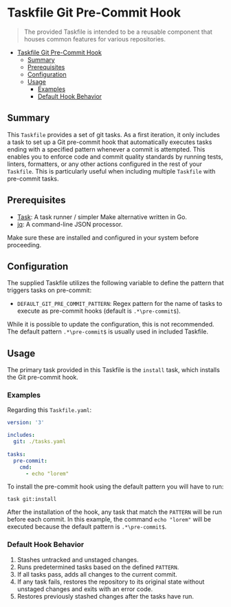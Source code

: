 # Taskfile Git Pre-Commit Hook

> The provided Taskfile is intended to be a reusable component that houses common features for various repositories.

<!-- TOC -->
* [Taskfile Git Pre-Commit Hook](#taskfile-git-pre-commit-hook)
  * [Summary](#summary)
  * [Prerequisites](#prerequisites)
  * [Configuration](#configuration)
  * [Usage](#usage)
    * [Examples](#examples)
    * [Default Hook Behavior](#default-hook-behavior)
<!-- TOC -->

## Summary

This `Taskfile` provides a set of git tasks. As a first iteration, it only includes a task to set up a Git pre-commit
hook that automatically executes tasks ending with a specified pattern whenever a commit is attempted. This enables
you to enforce code and commit quality standards by running tests, linters, formatters, or any other actions
configured in the rest of your `Taskfile`. This is particularly useful when including multiple `Taskfile` with
pre-commit tasks.

## Prerequisites

* [Task](https://taskfile.dev/): A task runner / simpler Make alternative written in Go.
* [jq](https://stedolan.github.io/jq/): A command-line JSON processor.

Make sure these are installed and configured in your system before proceeding.

## Configuration

The supplied Taskfile utilizes the following variable to define the pattern that triggers tasks on pre-commit:

* `DEFAULT_GIT_PRE_COMMIT_PATTERN`: Regex pattern for the name of tasks to execute as pre-commit hooks (default
  is  `.*\pre-commit$`).

While it is possible to update the configuration, this is not recommended. The default pattern `.*\pre-commit$` is
usually used in included Taskfile.

## Usage

The primary task provided in this Taskfile is the  `install`  task, which installs the Git pre-commit hook.

### Examples

Regarding this `Taskfile.yaml`:

```yaml
version: '3'

includes:
  git: ./tasks.yaml
  
tasks:
  pre-commit:
    cmd:
      - echo "lorem"
```

To install the pre-commit hook using the default pattern you will have to run:

```shell
task git:install
```

After the installation of the hook, any task that match the `PATTERN` will be run before each commit. In this example,
the command `echo "lorem"` will be executed because the default pattern is `.*\pre-commit$`.

### Default Hook Behavior

1. Stashes untracked and unstaged changes.
2. Runs predetermined tasks based on the defined  `PATTERN`.
3. If all tasks pass, adds all changes to the current commit.
4. If any task fails, restores the repository to its original state without unstaged changes and exits with an error
   code.
5. Restores previously stashed changes after the tasks have run.
